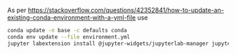 As per https://stackoverflow.com/questions/42352841/how-to-update-an-existing-conda-environment-with-a-yml-file use 

```bash
conda update -n base -c defaults conda
conda env update --file environment.yml
jupyter labextension install @jupyter-widgets/jupyterlab-manager jupyter-matplotlib jupyterlab-datawidgets itkwidgets jupyterlab_vim
```


